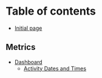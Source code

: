# Table of contents

* [Initial page](README.md)

## Metrics

* [Dashboard](metrics/dashboard/README.md)
  * [Activity Dates and Times](metrics/dashboard/activity-dates-and-times.md)

